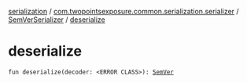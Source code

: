 [serialization](../../index.md) / [com.twopointsexposure.common.serialization.serializer](../index.md) / [SemVerSerializer](index.md) / [deserialize](./deserialize.md)

# deserialize

`fun deserialize(decoder: <ERROR CLASS>): `[`SemVer`](../../com.twopointsexposure.common.serialization.model/-sem-ver/index.md)